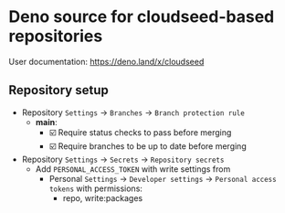 # Deno source for cloudseed-based repositories

User documentation: https://deno.land/x/cloudseed

## Repository setup

- Repository `Settings` -> `Branches` -> `Branch protection rule`
  - **main**:
    - ☑️ Require status checks to pass before merging
    - ☑️ Require branches to be up to date before merging
- Repository `Settings` -> `Secrets` -> `Repository secrets`
  - Add `PERSONAL_ACCESS_TOKEN` with write settings from
    - Personal `Settings` -> `Developer settings` -> `Personal access tokens` with permissions:
      - repo, write:packages
